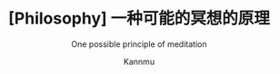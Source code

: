 ---
layout: post
title: "[Philosophy] 一种可能的冥想的原理"
subtitle: "One possible principle of meditation"
author: "Kannmu"
# header-style: text
header-img: "../../../../img/Backgrounds/Bg (9).jpg"
header-mask: 0.4
tags:
  - Philosophy
  - Meditation
  - Psychology
---